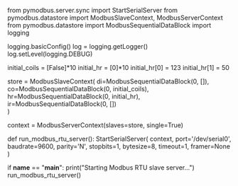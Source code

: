 from pymodbus.server.sync import StartSerialServer
from pymodbus.datastore import ModbusSlaveContext, ModbusServerContext
from pymodbus.datastore import ModbusSequentialDataBlock
import logging

logging.basicConfig()
log = logging.getLogger()
log.setLevel(logging.DEBUG)

initial_coils = [False]*10
initial_hr = [0]*10
initial_hr[0] = 123
initial_hr[1] = 50

store = ModbusSlaveContext(
    di=ModbusSequentialDataBlock(0, []),              
    co=ModbusSequentialDataBlock(0, initial_coils),   
    hr=ModbusSequentialDataBlock(0, initial_hr),      
    ir=ModbusSequentialDataBlock(0, [])               
)

context = ModbusServerContext(slaves=store, single=True)

def run_modbus_rtu_server():
    StartSerialServer(
        context,
        port='/dev/serial0',    
        baudrate=9600,
        parity='N',
        stopbits=1,
        bytesize=8,
        timeout=1,
        framer=None
    )

if __name__ == "__main__":
    print("Starting Modbus RTU slave server...")
    run_modbus_rtu_server()
